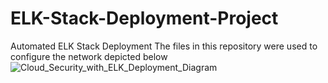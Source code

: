 # ELK-Stack-Deployment-Project
Automated ELK Stack Deployment
The files in this repository were used to configure the network depicted below
![Cloud_Security_with_ELK_Deployment_Diagram](https://user-images.githubusercontent.com/96323718/174422552-b71d7729-dafa-4d04-8770-101bf2719711.png)

